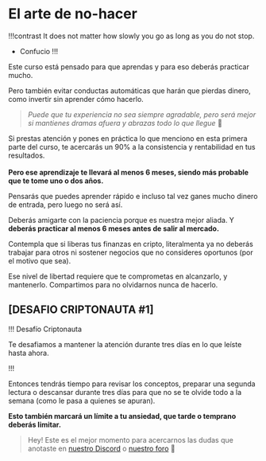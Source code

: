 # El arte de no-hacer

!!!contrast
It does not matter how slowly you go as long as you do not stop.
- Confucio
!!!

Este curso está pensado para que aprendas y para eso deberás practicar mucho.

Pero también evitar conductas automáticas que harán que pierdas dinero, como invertir sin aprender cómo hacerlo.

> _Puede que tu experiencia no sea siempre agradable, pero será mejor si mantienes dramas afuera y abrazas todo lo que llegue_ 🙂

Si prestas atención y pones en práctica lo que menciono en esta primera parte del curso, te acercarás un 90% a la consistencia y rentabilidad en tus resultados.\
\
**Pero ese aprendizaje te llevará al menos 6 meses, siendo más probable que te tome uno o dos años.**

Pensarás que puedes aprender rápido e incluso tal vez ganes mucho dinero de entrada, pero luego no será así.

Deberás amigarte con la paciencia porque es nuestra mejor aliada. Y **deberás practicar al menos 6 meses antes de salir al mercado.**

Contempla que si liberas tus finanzas en cripto, literalmenta ya no deberás trabajar para otros ni sostener negocios que no consideres oportunos (por el motivo que sea).

Ese nivel de libertad requiere que te comprometas en alcanzarlo, y mantenerlo. Compartimos para no olvidarnos nunca de hacerlo.

## \[DESAFIO CRIPTONAUTA #1]

!!! Desafío Criptonauta

Te desafiamos a mantener la atención durante tres días en lo que leíste hasta ahora.

!!!

Entonces tendrás tiempo para revisar los conceptos, preparar una segunda lectura o descansar durante tres días para que no se te olvide todo a la semana (como le pasa a quienes se apuran).

**Esto también marcará un límite a tu ansiedad, que tarde o temprano deberás limitar.**

> Hey! Este es el mejor momento para acercarnos las dudas que anotaste en [nuestro Discord](https://discord.criptonautas.co) o [nuestro foro](https://comunidad.criptonautas.co) 💪
